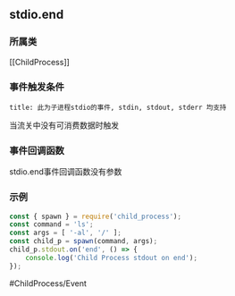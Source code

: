 ## stdio.end
### 所属类
[[ChildProcess]]

### 事件触发条件
```ad-info
title: 此为子进程stdio的事件, stdin, stdout, stderr 均支持
```

当流关中没有可消费数据时触发

### 事件回调函数
stdio.end事件回调函数没有参数

### 示例
```javascript
const { spawn } = require('child_process');
const command = 'ls';
const args = [ '-al', '/' ];
const child_p = spawn(command, args);
child_p.stdout.on('end', () => {
    console.log('Child Process stdout on end');
});
```

#ChildProcess/Event 